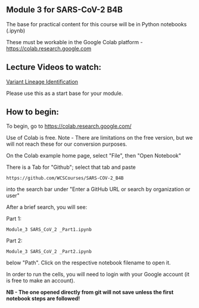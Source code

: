 ## Module 3 for SARS-CoV-2 B4B

The base for practical content for this course will be in Python notebooks (.ipynb)

These must be workable in the Google Colab platform - https://colab.research.google.com 

## Lecture Videos to watch:

[Variant Lineage Identification](https://youtu.be/9Hwx_TLQyOw)

Please use this as a start base for your module. 

## How to begin: 

To begin, go to https://colab.research.google.com/ 

Use of Colab is free. Note - There are limitations on the free version, but we will not reach these for our conversion purposes. 

On the Colab example home page, select "File", then "Open Notebook"

There is a Tab for "Github"; select that tab and paste 
```
https://github.com/WCSCourses/SARS-COV-2_B4B
```
into the search bar under "Enter a GitHub URL or search by organization or user" 

After a brief search, you will see:

Part 1:
```
Module_3 SARS_CoV_2 _Part1.ipynb
```

Part 2:
```
Module_3 SARS_CoV_2 _Part2.ipynb
```

below "Path". Click on the respective notebook filename to open it.

In order to run the cells, you will need to login with your Google account (it is free to make an account).

**NB - The one opened directly from git will not save unless the first notebook steps are followed!** 

